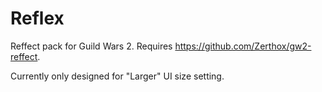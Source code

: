 # Reflex

Reffect pack for Guild Wars 2. Requires https://github.com/Zerthox/gw2-reffect.

Currently only designed for "Larger" UI size setting.
